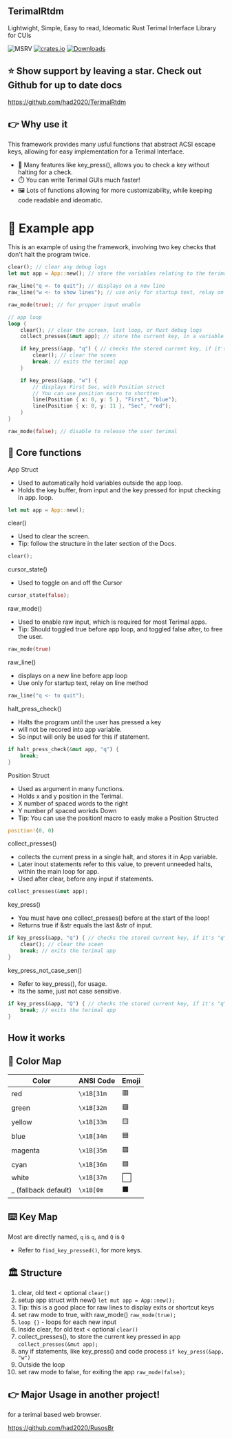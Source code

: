 ## TerimalRtdm
Lightwight, Simple, Easy to read, Ideomatic Rust Terimal Interface Library for CUIs

![MSRV](https://img.shields.io/badge/Rust%20MSRV-1.78.0-brightgreen)
[![crates.io](https://img.shields.io/crates/v/TerimalRtdm.svg)](https://crates.io/crates/TerimalRtdm/0.0.1)
[![Downloads](https://img.shields.io/crates/d/TerimalRtdm.svg)](https://crates.io/crates/TerimalRtdm)

## ⭐️ Show support by leaving a star. Check out Github for up to date docs
https://github.com/had2020/TerimalRtdm 

## 👉 Why use it 
This framework provides many usful functions that abstract ACSI escape keys,
allowing for easy implementation for a Terimal Interface. 

- 🔢 Many features like key_press(), allows you to check a key without halting for a check.
- ⏱️ You can write Terimal GUIs much faster!
- 🖼️ Lots of functions allowing for more customizability, while keeping code readable and ideomatic.

# 📝 Example app
This is an example of using the framework,
involving two key checks that don't halt the program twice.
``` Rust
clear(); // clear any debug logs
let mut app = App::new(); // store the variables relating to the terimal app

raw_line("q <- to quit"); // displays on a new line
raw_line("w <- to show lines"); // use only for startup text, relay on line method

raw_mode(true); // for propper input enable

// app loop
loop {
    clear(); // clear the screen, last loop, or Rust debug logs
    collect_presses(&mut app); // store the current key, in a variable for the loop

    if key_press(&app, "q") { // checks the stored current key, if it's "q"
        clear(); // clear the sceen
        break; // exits the terimal app
    }

    if key_press(&app, "w") {
        // displays First Sec, with Position struct
        // You can use position macro to shortten
        line(Position { x: 0, y: 5 }, "First", "blue");
        line(Position { x: 0, y: 11 }, "Sec", "red");
    }
}

raw_mode(false); // disable to release the user terimal
```

## 🧮 Core functions 
App Struct

- Used to automatically hold variables outside the app loop.
- Holds the key buffer, from input and the key pressed for input checking in app. loop.
``` Rust
let mut app = App::new();
```

clear()

- Used to clear the screen.
- Tip: follow the structure in the later section of the Docs.
``` Rust
clear();
```

cursor_state() 

- Used to toggle on and off the Cursor
``` Rust
cursor_state(false);
```

raw_mode()

- Used to enable raw input, which is required for most Terimal apps.
- Tip: Should toggled true before app loop, and toggled false after, to free the user.
``` Rust
raw_mode(true)
```

raw_line()

- displays on a new line before app loop
- Use only for startup text, relay on line method
``` Rust
raw_line("q <- to quit");
```

halt_press_check()

- Halts the program until the user has pressed a key
- will not be recored into app variable.
- So input will only be used for this if statement.
``` Rust
if halt_press_check(&mut app, "q") {
    break;
}
```

Position Struct 

- Used as argument in many functions.
- Holds x and y position in the Terimal.
- X number of spaced words to the right
- Y number pf spaced workds Down
- Tip: You can use the position! macro to easly make a Position Structed
``` Rust
position!(0, 0)
```

collect_presses() 

- collects the current press in a single halt, and stores it in App variable.
- Later inout statements refer to this value, to prevent unneeded halts, within the main loop for app.
- Used after clear, before any input if statements.
``` Rust
collect_presses(&mut app);
```

key_press()

- You must have one collect_presses() before at the start of the loop!
- Returns true if &str equals the last &str of input.
``` Rust
if key_press(&app, "q") { // checks the stored current key, if it's "q"
    clear(); // clear the sceen
    break; // exits the terimal app
}
```

key_press_not_case_sen()

- Refer to key_press(), for usage.
- Its the same, just not case sensitive.
``` Rust
if key_press(&app, "Q") { // checks the stored current key, if it's "q" or "Q"
    break; // exits the terimal app
}
```


## How it works

## 🎨 Color Map

| Color    | ANSI Code    | Emoji |
|----------|-------------|-------|
| red      | `\x1B[31m`  | 🟥    |
| green    | `\x1B[32m`  | 🟩    |
| yellow   | `\x1B[33m`  | 🟨    |
| blue     | `\x1B[34m`  | 🟦    |
| magenta  | `\x1B[35m`  | 🟪    |
| cyan     | `\x1B[36m`  | 🟦    |  
| white    | `\x1B[37m`  | ⬜️    |
| _ (fallback default) | `\x1B[0m`  | ⬛️    | 

## ⌨️ Key Map

Most are directly named, `q` is `q`, and `Q` is `Q`

- Refer to `find_key_pressed()`, for more keys.

## 🏛️ Structure 

1. clear, old text < optional `clear()`
2. setup app struct with new() `let mut app = App::new();`
3. Tip: this is a good place for raw lines to display exits or shortcut keys
4. set raw mode to true, with raw_mode() `raw_mode(true);` 
5. `loop {}` - loops for each new input 
6. Inside clear, for old text < optional `clear()`
7. collect_presses(), to store the current key pressed in app `collect_presses(&mut app);`
8. any if statements, like key_press() and code process `if key_press(&app, "w")`
9. Outside the loop
10. set raw mode to false, for exiting the app `raw_mode(false);`


## 👉 Major Usage in another project!
for a terimal based web browser.

https://github.com/had2020/RusosBr

